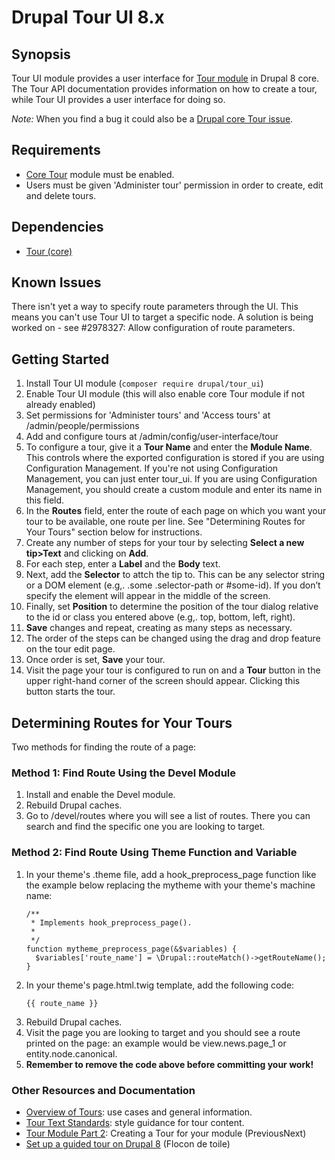 # Drupal Tour UI 8.x

## Synopsis

Tour UI module provides a user interface for [Tour module](https://www.drupal.org/docs/8/core/modules/tour/overview) in Drupal 8 core. The Tour API documentation provides information on how to create a tour, while Tour UI provides a user interface for doing so.

*Note:* When you find a bug it could also be a [Drupal core Tour issue](https://www.drupal.org/project/issues/drupal?text=&status=Open&priorities=All&categories=All&version=8.x&component=tour.module).

## Requirements

- [Core Tour](https://www.drupal.org/docs/8/core/modules/tour/overview) module must be enabled.
- Users must be given 'Administer tour' permission in order to create, edit and delete tours.

## Dependencies

- [Tour (core)](https://www.drupal.org/docs/8/core/modules/tour/overview)

## Known Issues

There isn't yet a way to specify route parameters through the UI. This means you can't use Tour UI to target a specific node. A solution is being worked on - see #2978327: Allow configuration of route parameters.

## Getting Started

1. Install Tour UI module (`composer require drupal/tour_ui`)
1. Enable Tour UI module (this will also enable core Tour module if not already enabled)
1. Set permissions for 'Administer tours' and 'Access tours' at /admin/people/permissions
1. Add and configure tours at /admin/config/user-interface/tour
1. To configure a tour, give it a **Tour Name** and enter the **Module Name**. This controls where the exported configuration is stored if you are using Configuration Management. If you're not using Configuration Management, you can just enter tour_ui. If you are using Configuration Management, you should create a custom module and enter its name in this field.
1. In the **Routes** field, enter the route of each page on which you want your tour to be available, one route per line. See "Determining Routes for Your Tours" section below for instructions.
1. Create any number of steps for your tour by selecting **Select a new tip>Text** and clicking on **Add**.
1. For each step, enter a **Label** and the **Body** text.
1. Next, add the **Selector** to attch the tip to. This can be any selector string or a DOM element (e.g,. .some .selector-path or #some-id).  If you don’t specify the element will appear in the middle of the screen.
1. Finally, set **Position** to determine the position of the tour dialog relative to the id or class you entered above (e.g,. top, bottom, left, right).
1. **Save** changes and repeat, creating as many steps as necessary.
1. The order of the steps can be changed using the drag and drop feature on the tour edit page.
1. Once order is set, **Save** your tour.
1. Visit the page your tour is configured to run on and a **Tour** button in the upper right-hand corner of the screen should appear. Clicking this button starts the tour.

## Determining Routes for Your Tours

Two methods for finding the route of a page:

### Method 1: Find Route Using the Devel Module

1. Install and enable the Devel module.
1. Rebuild Drupal caches.
1. Go to /devel/routes where you will see a list of routes. There you can search and find the specific one you are looking to target.

### Method 2: Find Route Using Theme Function and Variable

1. In your theme's .theme file, add a hook_preprocess_page function like the example below replacing the mytheme with your theme's machine name:
    ```
    /**
     * Implements hook_preprocess_page().
     *
     */
    function mytheme_preprocess_page(&$variables) {
      $variables['route_name'] = \Drupal::routeMatch()->getRouteName();
    }
    ```
1. In your theme's page.html.twig template, add the following code:
    ```
    {{ route_name }}
    ```
1. Rebuild Drupal caches.
1. Visit the page you are looking to target and you should see a route printed on the page: an example would be view.news.page_1 or entity.node.canonical.
1. **Remember to remove the code above before committing your work!**

### Other Resources and Documentation

- [Overview of Tours](https://www.drupal.org/docs/develop/user-interface-standards/tours): use cases and general information.
- [Tour Text Standards](https://www.drupal.org/docs/develop/user-interface-standards/tour-text-standards): style guidance for tour content.
- [Tour Module Part 2](https://www.previousnext.com.au/blog/tour-module-part-2-creating-tour-your-module): Creating a Tour for your module (PreviousNext)
- [Set up a guided tour on Drupal 8](https://www.flocondetoile.fr/blog/set-guided-tour-drupal-8) (Flocon de toile)
